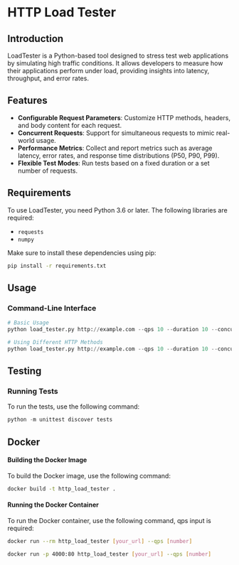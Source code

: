 # HTTP Load Tester

## Introduction

LoadTester is a Python-based tool designed to stress test web applications by simulating high traffic conditions. It allows developers to measure how their applications perform under load, providing insights into latency, throughput, and error rates.

## Features

- **Configurable Request Parameters**: Customize HTTP methods, headers, and body content for each request.
- **Concurrent Requests**: Support for simultaneous requests to mimic real-world usage.
- **Performance Metrics**: Collect and report metrics such as average latency, error rates, and response time distributions (P50, P90, P99).
- **Flexible Test Modes**: Run tests based on a fixed duration or a set number of requests.

## Requirements

To use LoadTester, you need Python 3.6 or later. The following libraries are required:

- `requests`
- `numpy`

Make sure to install these dependencies using pip:

```sh
pip install -r requirements.txt
```

## Usage

### Command-Line Interface

```python
# Basic Usage
python load_tester.py http://example.com --qps 10 --duration 10 --concurrent 5

# Using Different HTTP Methods
python load_tester.py http://example.com --qps 10 --duration 10 --concurrent 5 --method POST --body '{\"key\": \"value\"}'
```

## Testing

### Running Tests
To run the tests, use the following command:
```python
python -m unittest discover tests
```

## Docker

#### Building the Docker Image
To build the Docker image, use the following command:
```sh
docker build -t http_load_tester .
```

#### Running the Docker Container
To run the Docker container, use the following command, qps input is required:
```sh
docker run --rm http_load_tester [your_url] --qps [number]

```

```sh
docker run -p 4000:80 http_load_tester [your_url] --qps [number] 
```